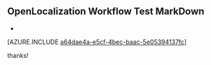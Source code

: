 ## OpenLocalization Workflow Test MarkDown
* 

[AZURE.INCLUDE [a64dae4a-e5cf-4bec-baac-5e05394137fc](calleeMd1.md)]

 
thanks!